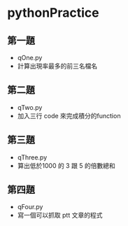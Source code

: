 # pythonPractice
## 第一題
* qOne.py
* 計算出現率最多的前三名檔名

## 第二題
* qTwo.py
* 加入三行 code 來完成積分的function

## 第三題
* qThree.py
* 算出低於1000 的 3 跟 5 的倍數總和

## 第四題
* qFour.py
* 寫一個可以抓取 ptt 文章的程式